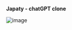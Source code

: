 **Japaty - chatGPT clone**


![image](https://github.com/Jeluxe/Japaty/assets/59278268/b84b0446-4196-40df-ad62-6c1acecbb4e4)
